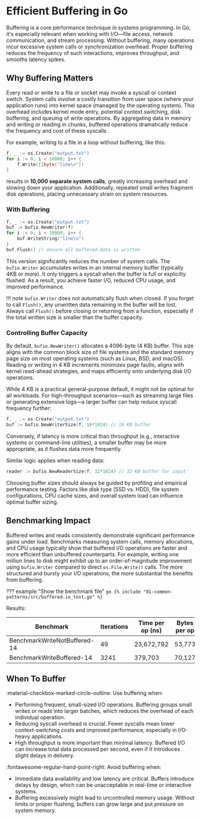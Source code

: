 # Efficient Buffering in Go

Buffering is a core performance technique in systems programming. In Go, it's especially relevant when working with I/O—file access, network communication, and stream processing. Without buffering, many operations incur excessive system calls or synchronization overhead. Proper buffering reduces the frequency of such interactions, improves throughput, and smooths latency spikes.

## Why Buffering Matters

Every read or write to a file or socket may invoke a syscall or context switch. System calls involve a costly transition from user space (where your application runs) into kernel space (managed by the operating system). This overhead includes kernel mode entry, potential context switching, disk buffering, and queuing of write operations. By aggregating data in memory and writing or reading in chunks, buffered operations dramatically reduce the frequency and cost of these syscalls.

For example, writing to a file in a loop without buffering, like this:

```go
f, _ := os.Create("output.txt")
for i := 0; i < 10000; i++ {
    f.Write([]byte("line\n"))
}
```

results in **10,000 separate system calls**, greatly increasing overhead and slowing down your application. Additionally, repeated small writes fragment disk operations, placing unnecessary strain on system resources.

### With Buffering

```go
f, _ := os.Create("output.txt")
buf := bufio.NewWriter(f)
for i := 0; i < 10000; i++ {
    buf.WriteString("line\n")
}
buf.Flush() // ensure all buffered data is written
```

This version significantly reduces the number of system calls. The `bufio.Writer` accumulates writes in an internal memory buffer (typically 4KB or more). It only triggers a syscall when the buffer is full or explicitly flushed. As a result, you achieve faster I/O, reduced CPU usage, and improved performance.

!!! note
    `bufio.Writer` does not automatically flush when closed. If you forget to call `Flush()`, any unwritten data remaining in the buffer will be lost. Always call `Flush()` before closing or returning from a function, especially if the total written size is smaller than the buffer capacity.

### Controlling Buffer Capacity

By default, `bufio.NewWriter()` allocates a 4096-byte (4 KB) buffer. This size aligns with the common block size of file systems and the standard memory page size on most operating systems (such as Linux, BSD, and macOS). Reading or writing in 4 KB increments minimizes page faults, aligns with kernel read-ahead strategies, and maps efficiently onto underlying disk I/O operations.

While 4 KB is a practical general-purpose default, it might not be optimal for all workloads. For high-throughput scenarios—such as streaming large files or generating extensive logs—a larger buffer can help reduce syscall frequency further:

```go
f, _ := os.Create("output.txt")
buf := bufio.NewWriterSize(f, 16*1024) // 16 KB buffer
```

Conversely, if latency is more critical than throughput (e.g., interactive systems or command-line utilities), a smaller buffer may be more appropriate, as it flushes data more frequently.

Similar logic applies when reading data:

```go
reader := bufio.NewReaderSize(f, 32*1024) // 32 KB buffer for input
```

Choosing buffer sizes should always be guided by profiling and empirical performance testing. Factors like disk type (SSD vs. HDD), file system configurations, CPU cache sizes, and overall system load can influence optimal buffer sizing.

## Benchmarking Impact

Buffered writes and reads consistently demonstrate significant performance gains under load. Benchmarks measuring system calls, memory allocations, and CPU usage typically show that buffered I/O operations are faster and more efficient than unbuffered counterparts. For example, writing one million lines to disk might exhibit up to an order-of-magnitude improvement using `bufio.Writer` compared to direct `os.File.Write()` calls. The more structured and bursty your I/O operations, the more substantial the benefits from buffering.

??? example "Show the benchmark file"
    ```go
    {% include "01-common-patterns/src/buffered-io_test.go" %}
    ```

Results:

| Benchmark                     | Iterations    | Time per op (ns) | Bytes per op | Allocs per op |
|-------------------------------|------|------------------|---------------|----------------|
| BenchmarkWriteNotBuffered-14 | 49   | 23,672,792       | 53,773        | 10,007         |
| BenchmarkWriteBuffered-14    | 3241 | 379,703          | 70,127        | 10,008         |

## When To Buffer

:material-checkbox-marked-circle-outline: Use buffering when:

- Performing frequent, small-sized I/O operations. Buffering groups small writes or reads into larger batches, which reduces the overhead of each individual operation.
- Reducing syscall overhead is crucial. Fewer syscalls mean lower context-switching costs and improved performance, especially in I/O-heavy applications.
- High throughput is more important than minimal latency. Buffered I/O can increase total data processed per second, even if it introduces slight delays in delivery.

:fontawesome-regular-hand-point-right: Avoid buffering when:

- Immediate data availability and low latency are critical. Buffers introduce delays by design, which can be unacceptable in real-time or interactive systems.
- Buffering excessively might lead to uncontrolled memory usage. Without limits or proper flushing, buffers can grow large and put pressure on system memory.